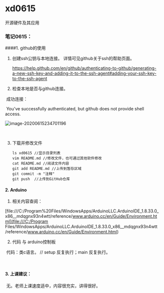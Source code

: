 # xd0615

开源硬件及其应用

### 笔记0615：

####1. github的使用

1. 创建ssh公钥与本地连接。
    详情可见github关于ssh的帮助页面。

   https://help.github.com/en/github/authenticating-to-github/generating-a-new-ssh-key-and-adding-it-to-the-ssh-agent#adding-your-ssh-key-to-the-ssh-agent

2. 检查本地是否与github连接。

​      成功连接：

​        You've successfully authenticated, but github does not provide shell access.

  ![image-20200615234701196](C:\Users\23035\AppData\Roaming\Typora\typora-user-images\image-20200615234701196.png)

​    

3. 下载并修改文件

   ```
   ls xd0615 //显示目录列表
   vim README.md //修改文件，也可通过其他软件修改 
   cat README.md //阅读文件内容
   git add README.md //上传到暂存区域
   git commit -m "注释"
   git push  //上传到GitHub仓库
   ```

   

 #### 2. Arduino

1. 相关内容查阅：

[file:///C:/Program%20Files/WindowsApps/ArduinoLLC.ArduinoIDE_1.8.33.0_x86__mdqgnx93n4wtt/reference/www.arduino.cc/en/Guide/Environment.html](file:///C:/Program Files/WindowsApps/ArduinoLLC.ArduinoIDE_1.8.33.0_x86__mdqgnx93n4wtt/reference/www.arduino.cc/en/Guide/Environment.html)

2. 代码 与 arduino控制板

​       代码：类c语言。   // setup 反复执行；main 反复执行。

​    

#### 3. 上课建议：

​       无。老师上课速度适中，内容很充实，讲得很好。